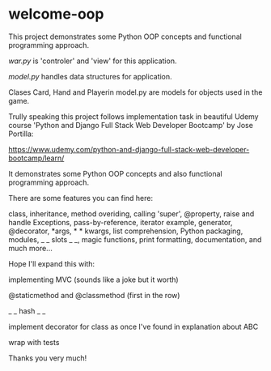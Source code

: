 # welcome-oop
This project demonstrates some Python OOP concepts and functional programming approach.

_war.py_ is 'controler' and 'view' for this application.

_model.py_ handles data structures for application. 

Clases Card, Hand and Playerin model.py are models for objects used in the game.

Trully speaking this project follows implementation task in beautiful Udemy course
'Python and Django Full Stack Web Developer Bootcamp' by Jose Portilla:

https://www.udemy.com/python-and-django-full-stack-web-developer-bootcamp/learn/

It demonstrates some Python OOP concepts and also functional
programming approach.

There are some features you can find here:

class,
inheritance,
method overiding,
calling 'super',
@property,
raise and handle Exceptions,
pass-by-reference,
iterator example,
generator,
@decorator,
*args, * * kwargs,
list comprehension,
Python packaging,
modules,
_ _ slots _ _,
magic functions,
print formatting,
documentation,
and much more...

Hope I'll expand this with:

implementing MVC (sounds like a joke but it worth)

@staticmethod and @classmethod (first in the row)

_ _ hash _ _

implement decorator for class as once I've found in explanation about ABC

wrap with tests

Thanks you very much!
